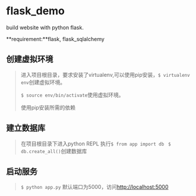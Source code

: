# flask_demo
build website with python flask. 

**requirement:**flask, flask_sqlalchemy

## 创建虚拟环境

> 进入项目根目录，要求安装了virtualenv,可以使用pip安装，```$ virtualenv env```创建虚拟环境。
>
> ```$ source env/bin/activate```使用虚拟环境。
>
>  使用pip安装所需的依赖

## 建立数据库

> 在项目根目录下进入python REPL 执行```$ from app import db ``` ```$ db.create_all()```创建数据库  

## 启动服务

> ```$ python app.py``` 默认端口为5000，访问[http://localhost:5000](http://localhost:5000)

